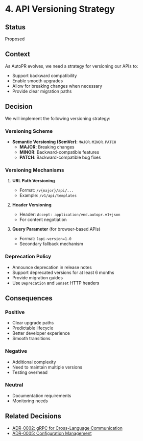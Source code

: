 # 4. API Versioning Strategy

## Status

Proposed

## Context

As AutoPR evolves, we need a strategy for versioning our APIs to:

- Support backward compatibility
- Enable smooth upgrades
- Allow for breaking changes when necessary
- Provide clear migration paths

## Decision

We will implement the following versioning strategy:

### Versioning Scheme

- **Semantic Versioning (SemVer)**: `MAJOR.MINOR.PATCH`
  - **MAJOR**: Breaking changes
  - **MINOR**: Backward-compatible features
  - **PATCH**: Backward-compatible bug fixes

### Versioning Mechanisms

1. **URL Path Versioning**
    - Format: `/v{major}/api/...`
    - Example: `/v1/api/templates`

1. **Header Versioning**
    - Header: `Accept: application/vnd.autopr.v1+json`
    - For content negotiation

1. **Query Parameter** (for browser-based APIs)
    - Format: `?api-version=1.0`
    - Secondary fallback mechanism

### Deprecation Policy

- Announce deprecation in release notes
- Support deprecated versions for at least 6 months
- Provide migration guides
- Use `Deprecation` and `Sunset` HTTP headers

## Consequences

### Positive

- Clear upgrade paths
- Predictable lifecycle
- Better developer experience
- Smooth transitions

### Negative

- Additional complexity
- Need to maintain multiple versions
- Testing overhead

### Neutral

- Documentation requirements
- Monitoring needs

## Related Decisions

- [ADR-0002: gRPC for Cross-Language Communication](0002-grpc-communication.md)
- [ADR-0005: Configuration Management](0005-configuration-management.md)
